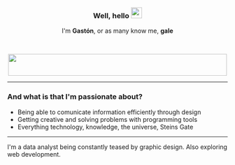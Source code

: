 ### <p align="center"><b>Well, hello</b> <img src="https://c.tenor.com/SNL9_xhZl9oAAAAi/waving-hand-joypixels.gif" height="25px" width="25px"></p>
<p align="center">I'm <b>Gastón</b>, or as many know me, <b>gale</b></p><br>
<p align="center"><img src="https://i.imgur.com/WhPwbrx.gif" height="50px" width="500px"></p>
<hr>
<h3>And what is that I'm passionate about?</h3>
<ul>
  <li>Being able to comunicate information efficiently through design</li>
  <li>Getting creative and solving problems with programming tools</li>
  <li>Everything technology, knowledge, the universe, Steins Gate</li>
</ul>
<hr>
 <p>I'm a data analyst being constantly teased by graphic design. Also exploring web development.</p>
<!---
Notas
--->
